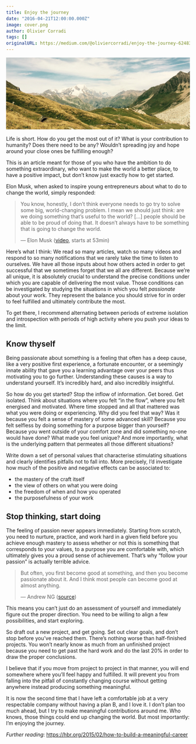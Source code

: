 ```yaml
---
title: Enjoy the journey
date: "2016-04-21T12:00:00.000Z"
image: cover.png
author: Olivier Corradi
tags: []
originalURL: https://medium.com/@oliviercorradi/enjoy-the-journey-62483b96210e
---
```


![cover.png](cover.png)

Life is short. How do you get the most out of it? What is your contribution to humanity? Does there need to be any? Wouldn’t spreading joy and hope around your close ones be fulfilling enough?

This is an article meant for those of you who have the ambition to do something extraordinary, who want to make the world a better place, to have a positive impact, but don’t know just exactly how to get started.

Elon Musk, when asked to inspire young entrepreneurs about what to do to change the world, simply responded:

> You know, honestly, I don’t think everyone needs to go try to solve some big, world-changing problem. I mean we should just think: are we doing something that’s useful to the world? [...] people should be able to be proud of doing that. It doesn’t always have to be something that is going to change the world.
>
> — Elon Musk ([video](http://ecorner.stanford.edu/videos/3620/Elon-Musks-Vision-for-the-Future-Entire-Talk), starts at 53min)

Here’s what I think: We read so many articles, watch so many videos and respond to so many notifications that we rarely take the time to listen to ourselves. We have all those inputs about how others acted in order to get successful that we sometimes forget that we all are different. Because we’re all unique, it is absolutely crucial to understand the precise conditions under which you are capable of delivering the most value. Those conditions can be investigated by studying the situations in which you felt *passionate* about your work. They represent the balance you should strive for in order to feel fulfilled and ultimately contribute the most.

To get there, I recommend alternating between periods of extreme isolation and introspection with periods of high activity where you push your ideas to the limit.

## Know thyself
Being passionate about something is a feeling that often has a deep cause, like a very positive first experience, a fortunate encounter, or a seemingly innate ability that gave you a learning advantage over your peers thus motivating you to go further. Understanding these causes is a way to understand yourself. It’s incredibly hard, and also incredibly insightful.

So how do you get started? Stop the inflow of information. Get bored. Get isolated. Think about situations where you felt “in the flow”, where you felt energised and motivated. Where time stopped and all that mattered was what you were doing or experiencing. Why did you feel that way? Was it because you felt a sense of mastery of some advanced skill? Because you felt selfless by doing something for a purpose bigger than yourself? Because you went outside of your comfort zone and did something no-one would have done? What made you feel unique? And more importantly, what is the underlying pattern that permeates all those different situations?

Write down a set of personal values that characterise stimulating situations and clearly identifies pitfalls not to fall into. More precisely, I’d investigate how much of the positive and negative effects can be associated to:

- the mastery of the craft itself
- the view of others on what you were doing
- the freedom of when and how you operated
- the purposefulness of your work

## Stop thinking, start doing

The feeling of passion never appears immediately. Starting from scratch, you need to nurture, practice, and work hard in a given field before you achieve enough mastery to assess whether or not this is something that corresponds to your values, to a purpose you are comfortable with, which ultimately gives you a proud sense of achievement. That’s why “follow your passion” is actually terrible advice.

> But often, you first become good at something, and then you become passionate about it. And I think most people can become good at almost anything.
>
> — Andrew NG ([source](http://www.huffingtonpost.com/2015/05/13/andrew-ng_n_7267682.html))

This means you can’t just do an assessment of yourself and immediately figure out the proper direction. You need to be willing to align a few possibilities, and start exploring.

So draft out a new project, and get going. Set out clear goals, and don’t stop before you’ve reached them. There’s nothing worse than half-finished projects. You won’t nearly know as much from an unfinished project because you need to get past the hard work and do the last 20% in order to draw the proper conclusions.

I believe that if you move from project to project in that manner, you will end somewhere where you’ll feel happy and fulfilled. It will prevent you from falling into the pitfall of constantly changing course without getting anywhere instead producing something meaningful.

It is now the second time that I have left a comfortable job at a very respectable company without having a plan B, and I love it. I don’t plan too much ahead, but I try to make meaningful contributions around me. Who knows, those things could end up changing the world. But most importantly: I’m enjoying the journey.

*Further reading*: https://hbr.org/2015/02/how-to-build-a-meaningful-career